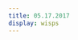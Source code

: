 ```yaml
---
title: 05.17.2017
display: wisps
---
```

<script src="../js/three.js"></script>
<script src="../js/controls/OrbitControls.js"></script>
<script src="../js/controls/DeviceOrientationControls.js"></script>

<script src="../js/utils/dat.gui.min.js"></script>
<script src="../js/loaders/PLYLoader.js"></script>
<script src="../js/effects/StereoEffect.js"></script>

<script src="../js/Detector.js"></script>
<script src="../js/stats.min.js"></script>

<script id="vertexShader" type="x-shader/x-vertex">
	varying float depth;
	varying vec3 v_pos;
	uniform float center_x;
	uniform float center_y;
	uniform float time;

	void main() {
		
		float scale = (sin(time*0.2)+1.0)*.01 + .004;
		float height = 200.0;
		vec3 vertex = position;
		
		vertex.z += exp(-(pow((vertex.x-center_x)*scale, 2.0) + pow((vertex.y-center_y)*scale, 2.0))) * height;
		vec4 cs_pos = projectionMatrix * modelViewMatrix * vec4( vertex, 1.0 );
		depth = cs_pos.z * .001;
		
		v_pos = vertex;
		gl_Position = cs_pos;
	}
</script>

<script id="fragmentShader" type="x-shader/x-fragment">
	varying float depth;
	varying vec3 v_pos;
	uniform float time;
	
	void main() {
		float proportion = (sin(time*.01)+1.0)*2.5+5.0;
		float speed = 4.0;
		float shit = step(mod(v_pos.z+time*speed, proportion), 1.0);

		float c = shit;

        if (v_pos.z < 10.0){
            c = 0.0;
        }

		gl_FragColor = vec4(c,c,c,1.);

	}
</script>

<div id="container"></div>

<script src="../js/three.js"></script>
<script src="../js/controls/OrbitControls.js"></script>
<script src="../js/controls/DeviceOrientationControls.js"></script>
<script src="../js/Detector.js"></script>
<script src="../js/stats.min.js"></script>
<script src="../js/utils/dat.gui.min.js"></script>

<script src="../js/utils/noise.js"></script>
<script src="../js/TrackballControls.js"></script>
<script src="../js/postprocessing/EffectComposer.js"></script>
<script src="../js/postprocessing/RenderPass.js"></script>
<script src="../js/postprocessing/MaskPass.js"></script>
<script src="../js/postprocessing/ShaderPass.js"></script>
<script src="../js/shaders/CopyShader.js"></script>
<script src="../js/shaders/FXAAShader.js"></script>
<script src="../js/shaders/ConvolutionShader.js"></script>
<script src="../js/shaders/LuminosityHighPassShader.js"></script>
<script src="../js/postprocessing/UnrealBloomPass.js"></script>

<script id="vertexShader" type="x-shader/x-vertex">
	precision highp float;

	attribute vec3 instancePosition;
	attribute vec4 instanceQuaternion;
	attribute vec3 instanceScale;

	vec3 applyTRS( vec3 position, vec3 translation, vec4 quaternion, vec3 scale ) {

		position *= scale;
		position += 2.0 * cross( quaternion.xyz, cross( quaternion.xyz, position ) + quaternion.w * position );
		return position + translation;

	}

	attribute vec3 color;
	varying vec3 vColor;

	void main(){

		vColor = color;

		vec3 transformed = applyTRS( position.xyz, instancePosition, instanceQuaternion, instanceScale );
	
		transformed.y =200.0;

		gl_Position = projectionMatrix * modelViewMatrix * vec4( transformed, 1.0 );

	}

</script>

<script id="fragmentShader" type="x-shader/x-fragment">

	precision highp float;
	varying vec3 vColor;

	void main() {

		gl_FragColor = vec4( vColor, 1.0 );

	}

</script>

<script src="../js/day7.js">
</script>
